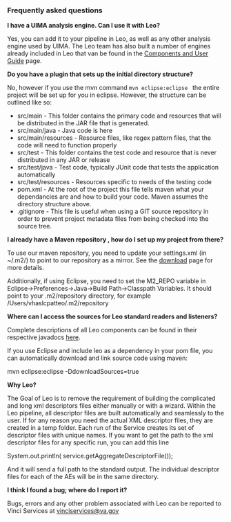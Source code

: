 ### Frequently asked questions


**I have a UIMA analysis engine. Can I use it with Leo?**
 
Yes, you can add it to your pipeline in Leo, as well as any other analysis engine used by UIMA. The Leo team has also built a number of engines already included in Leo that van be found in the [Components and User Guide](components.html) page.

**Do you have a plugin that sets up the initial directory structure?**

 No, however if you use the mvn command ```mvn eclipse:eclipse ``` the entire project will be set up for you in eclipse.  However, the structure can be outlined like so:

* src/main - This folder contains the primary code and resources that will be distributed in the JAR file that is generated.
* src/main/java - Java code is here
* src/main/resources - Resource files, like regex pattern files, that the code will need to function properly
* src/test - This folder contains the test code and resource that is never distributed in any JAR or release
* src/test/java - Test code, typically JUnit code that tests the application automatically
* src/test/resources - Resources specific to needs of the testing code
* pom.xml - At the root of the project this file tells maven what your dependancies are and how to build your code.  Maven assumes the directory structure above.
* .gitignore - This file is useful when using a GIT source repository in order to prevent project metadata files from being checked into the source tree.



**I already have a Maven repository , how do I set up my project from there?**

To use our maven repository, you need to update your settings.xml (in
~/.m2/) to point to our repository as a mirror. See the [download](download.html) page for more details.

Additionally, if using Eclipse, you need to set the M2_REPO variable in
Eclipse->Preferences->Java->Build Path->Classpath Variables.
It should point to your .m2/repository directory, for example
/Users/vhaslcpatteo/.m2/repository

**Where can I access the sources for Leo standard readers and listeners?**

Complete descriptions of all Leo components can be found in their respective javadocs [here](http://decipher.chpc.utah.edu/sites/gov.va.vinci.leo/leo-client/2014.08.0/leo-client/apidocs/).

If you use Eclipse and include leo as a dependency in your pom file, you can automatically download and link source code using maven:

mvn eclipse:eclipse -DdownloadSources=true

**Why Leo?**

The Goal of Leo is to remove the requirement of building the complicated and long xml descriptors files either manually or with a wizard.  Within the Leo pipeline, all descriptor files are built automatically and seamlessly to the user.  If for any reason you need the actual XML descriptor files, they are created in a temp folder. Each run of the Service creates its set of descriptor files with unique names. If you want to get the path to the xml descriptor files for any specific run, you can add this line

System.out.println( service.getAggregateDescriptorFile());

And it will send a full path to the standard output. The individual descriptor files for each of the AEs will be in the same directory. 

**I think I found a bug; where do I report it?**

Bugs, errors and any other problem associated with Leo can be reported to Vinci Services at vinciservices@va.gov

